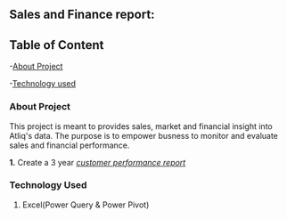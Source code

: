 ## Sales and Finance report:

## Table of Content

-[About Project](#About_Project)

-[Technology used](#Technology_Used)


### About Project

This project is meant to provides sales, market and financial insight into Atliq's data. 
The purpose is to empower busness to monitor and evaluate sales and financial performance.

**1.** Create a 3 year _[customer performance report](customerhttps://github.com/Yaw88/Excel-Sales-Finance-Analytics/blob/main/Customer%20Performance%20Report.pdf)_


### Technology Used

1. Excel(Power Query & Power Pivot)

